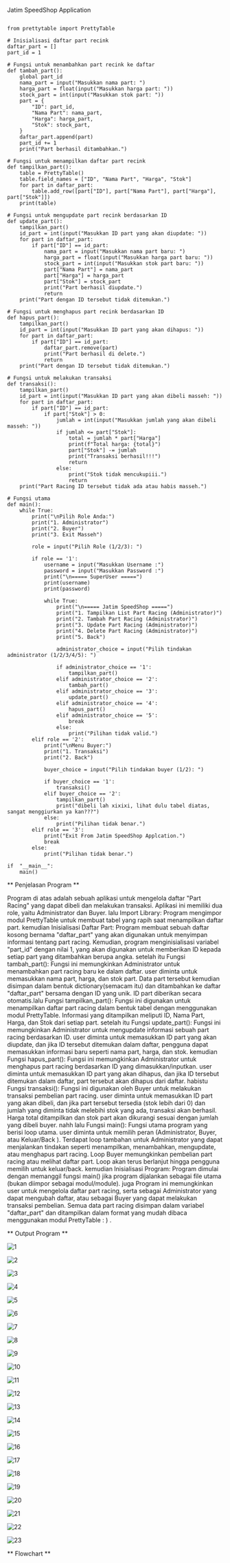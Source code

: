 Jatim SpeedShop Application

```

from prettytable import PrettyTable

# Inisialisasi daftar part recink
daftar_part = []
part_id = 1

# Fungsi untuk menambahkan part recink ke daftar
def tambah_part():
    global part_id
    nama_part = input("Masukkan nama part: ")
    harga_part = float(input("Masukkan harga part: "))
    stock_part = int(input("Masukkan stok part: "))
    part = {
        "ID": part_id,
        "Nama Part": nama_part,
        "Harga": harga_part,
        "Stok": stock_part,
    }
    daftar_part.append(part)
    part_id += 1
    print("Part berhasil ditambahkan.")

# Fungsi untuk menampilkan daftar part recink
def tampilkan_part():
    table = PrettyTable()
    table.field_names = ["ID", "Nama Part", "Harga", "Stok"]
    for part in daftar_part:
        table.add_row([part["ID"], part["Nama Part"], part["Harga"], part["Stok"]])
    print(table)

# Fungsi untuk mengupdate part recink berdasarkan ID
def update_part():
    tampilkan_part()
    id_part = int(input("Masukkan ID part yang akan diupdate: "))
    for part in daftar_part:
        if part["ID"] == id_part:
            nama_part = input("Masukkan nama part baru: ")
            harga_part = float(input("Masukkan harga part baru: "))
            stock_part = int(input("Masukkan stok part baru: "))
            part["Nama Part"] = nama_part
            part["Harga"] = harga_part
            part["Stok"] = stock_part
            print("Part berhasil diupdate.")
            return
    print("Part dengan ID tersebut tidak ditemukan.")

# Fungsi untuk menghapus part recink berdasarkan ID
def hapus_part():
    tampilkan_part()
    id_part = int(input("Masukkan ID part yang akan dihapus: "))
    for part in daftar_part:
        if part["ID"] == id_part:
            daftar_part.remove(part)
            print("Part berhasil di delete.")
            return
    print("Part dengan ID tersebut tidak ditemukan.")

# Fungsi untuk melakukan transaksi
def transaksi():
    tampilkan_part()
    id_part = int(input("Masukkan ID part yang akan dibeli masseh: "))
    for part in daftar_part:
        if part["ID"] == id_part:
            if part["Stok"] > 0:
                jumlah = int(input("Masukkan jumlah yang akan dibeli masseh: "))
                if jumlah <= part["Stok"]:
                    total = jumlah * part["Harga"]
                    print(f"Total harga: {total}")
                    part["Stok"] -= jumlah
                    print("Transaksi berhasil!!!")
                    return
                else:
                    print("Stok tidak mencukupiii.")
                    return
    print("Part Racing ID tersebut tidak ada atau habis masseh.")

# Fungsi utama
def main():
    while True:
        print("\nPilih Role Anda:")
        print("1. Administrator")
        print("2. Buyer")
        print("3. Exit Masseh")
        
        role = input("Pilih Role (1/2/3): ")
        
        if role == '1':
            username = input("Masukkan Username :")
            password = input("Masukkan Password :")
            print("\n===== SuperUser =====")
            print(username)
            print(password)

            while True:
                print("\n===== Jatim SpeedShop =====")
                print("1. Tampilkan List Part Racing (Administrator)")
                print("2. Tambah Part Racing (Administrator)")
                print("3. Update Part Racing (Administrator)")
                print("4. Delete Part Racing (Administrator)")
                print("5. Back")
                
                administrator_choice = input("Pilih tindakan administrator (1/2/3/4/5): ")
                
                if administrator_choice == '1':
                    tampilkan_part()
                elif administrator_choice == '2':
                    tambah_part()
                elif administrator_choice == '3':
                    update_part()
                elif administrator_choice == '4':
                    hapus_part()
                elif administrator_choice == '5':
                    break
                else:
                    print("Pilihan tidak valid.")
        elif role == '2':
            print("\nMenu Buyer:")
            print("1. Transaksi")
            print("2. Back")
            
            buyer_choice = input("Pilih tindakan buyer (1/2): ")
            
            if buyer_choice == '1':
                transaksi()
            elif buyer_choice == '2':
                tampilkan_part()
                print("dibeli lah xixixi, lihat dulu tabel diatas, sangat menggiurkan ya kan???")
            else:
                print("Pilihan tidak benar.")
        elif role == '3':
            print("Exit From Jatim SpeedShop Applcation.")
            break
        else:
            print("Pilihan tidak benar.")            
    
if  "__main__":
    main()

```

** Penjelasan Program **

Program di atas adalah sebuah aplikasi untuk mengelola daftar "Part Racing" yang dapat dibeli dan melakukan transaksi. Aplikasi ini memiliki dua role, yaitu Administrator dan Buyer. lalu Import Library: Program mengimpor modul PrettyTable untuk membuat tabel yang rapih saat menampilkan daftar part. kemudian Inisialisasi Daftar Part: Program membuat sebuah daftar kosong bernama "daftar_part" yang akan digunakan untuk menyimpan informasi tentang part racing. Kemudian, program menginisialisasi variabel "part_id" dengan nilai 1, yang akan digunakan untuk memberikan ID kepada setiap part yang ditambahkan berupa angka. setelah itu Fungsi tambah_part(): Fungsi ini memungkinkan Administrator untuk menambahkan part racing baru ke dalam daftar. user diminta untuk memasukkan nama part, harga, dan stok part. Data part tersebut kemudian disimpan dalam bentuk dictionary(semacam itu) dan ditambahkan ke daftar "daftar_part" bersama dengan ID yang unik. ID part diberikan secara otomatis.lalu Fungsi tampilkan_part(): Fungsi ini digunakan untuk menampilkan daftar part racing dalam bentuk tabel dengan menggunakan modul PrettyTable. Informasi yang ditampilkan meliputi ID, Nama Part, Harga, dan Stok dari setiap part. setelah itu Fungsi update_part(): Fungsi ini memungkinkan Administrator untuk mengupdate informasi sebuah part racing berdasarkan ID. user diminta untuk memasukkan ID part yang akan diupdate, dan jika ID tersebut ditemukan dalam daftar, pengguna dapat memasukkan informasi baru seperti nama part, harga, dan stok. kemudian Fungsi hapus_part(): Fungsi ini memungkinkan Administrator untuk menghapus part racing berdasarkan ID yang dimasukkan/inputkan. user diminta untuk memasukkan ID part yang akan dihapus, dan jika ID tersebut ditemukan dalam daftar, part tersebut akan dihapus dari daftar. habistu Fungsi transaksi(): Fungsi ini digunakan oleh Buyer untuk melakukan transaksi pembelian part racing. user diminta untuk memasukkan ID part yang akan dibeli, dan jika part tersebut tersedia (stok lebih dari 0) dan jumlah yang diminta tidak melebihi stok yang ada, transaksi akan berhasil. Harga total ditampilkan dan stok part akan dikurangi sesuai dengan jumlah yang dibeli buyer. nahh lalu Fungsi main(): Fungsi utama program yang berisi loop utama. user diminta untuk memilih peran (Administrator, Buyer, atau Keluar/Back ). Terdapat loop tambahan untuk Administrator yang dapat menjalankan tindakan seperti menampilkan, menambahkan, mengupdate, atau menghapus part racing. Loop Buyer memungkinkan pembelian part racing atau melihat daftar part. Loop akan terus berlanjut hingga pengguna memilih untuk keluar/back. kemudian Inisialisasi Program: Program dimulai dengan memanggil fungsi main() jika program dijalankan sebagai file utama (bukan diimpor sebagai modul/module). juga Program ini memungkinkan user untuk mengelola daftar part racing, serta sebagai Administrator yang dapat mengubah daftar, atau sebagai Buyer yang dapat melakukan transaksi pembelian. Semua data part racing disimpan dalam variabel "daftar_part" dan ditampilkan dalam format yang mudah dibaca menggunakan modul PrettyTable : ) .

** Output Program **

![1](https://github.com/Nuno-Hadianto/POSTEST-2-Jatim-SpeedShop/assets/63713816/67d8f0a2-9945-42e3-8afb-93d61b89c311)

![2](https://github.com/Nuno-Hadianto/POSTEST-2-Jatim-SpeedShop/assets/63713816/5fb5f7fc-1785-4747-89c6-501cfd960fd2)

![3](https://github.com/Nuno-Hadianto/POSTEST-2-Jatim-SpeedShop/assets/63713816/208fd920-d079-43b9-9b59-714716f71688)

![4](https://github.com/Nuno-Hadianto/POSTEST-2-Jatim-SpeedShop/assets/63713816/8b5f41f2-065c-4a2e-a909-bda64c4b9e1e)

![5](https://github.com/Nuno-Hadianto/POSTEST-2-Jatim-SpeedShop/assets/63713816/3ca12a61-dfe4-48b6-84b9-8ae710e5f694)

![6](https://github.com/Nuno-Hadianto/POSTEST-2-Jatim-SpeedShop/assets/63713816/379f041f-2b17-47c9-a16d-6c2170f6bbd5)

![7](https://github.com/Nuno-Hadianto/POSTEST-2-Jatim-SpeedShop/assets/63713816/330ed9a1-332b-4868-b5ec-fd30ecee6dea)

![8](https://github.com/Nuno-Hadianto/POSTEST-2-Jatim-SpeedShop/assets/63713816/0a90de86-05b7-4ba0-ade2-755b50fec17d)

![9](https://github.com/Nuno-Hadianto/POSTEST-2-Jatim-SpeedShop/assets/63713816/1fe39ebb-3717-4341-92cc-854ddbdd3808)

![10](https://github.com/Nuno-Hadianto/POSTEST-2-Jatim-SpeedShop/assets/63713816/699556f5-2e6a-4ce0-9548-713d44920e53)

![11](https://github.com/Nuno-Hadianto/POSTEST-2-Jatim-SpeedShop/assets/63713816/0827918e-a7fc-4995-86ab-f9f43265651d)

![12](https://github.com/Nuno-Hadianto/POSTEST-2-Jatim-SpeedShop/assets/63713816/33c3d6ba-cc4f-47bd-81cb-b66c155b8ab1)

![13](https://github.com/Nuno-Hadianto/POSTEST-2-Jatim-SpeedShop/assets/63713816/11fbc58e-8a5f-4c9c-87d3-a2e5bb4078b0)

![14](https://github.com/Nuno-Hadianto/POSTEST-2-Jatim-SpeedShop/assets/63713816/a2fa9249-e01b-4677-af0f-142aedf4f4e1)

![15](https://github.com/Nuno-Hadianto/POSTEST-2-Jatim-SpeedShop/assets/63713816/e7f7c4ac-bb17-46d8-bc75-ceeeb437d827)

![16](https://github.com/Nuno-Hadianto/POSTEST-2-Jatim-SpeedShop/assets/63713816/7e360bc4-dbf0-4bd3-964b-170028ebb0f2)

![17](https://github.com/Nuno-Hadianto/POSTEST-2-Jatim-SpeedShop/assets/63713816/250cb399-83c3-4e4b-b5a3-dff86b84dbda)

![18](https://github.com/Nuno-Hadianto/POSTEST-2-Jatim-SpeedShop/assets/63713816/5946475b-72cc-460e-8891-a4317f10f8db)

![19](https://github.com/Nuno-Hadianto/POSTEST-2-Jatim-SpeedShop/assets/63713816/bab70652-5cc1-4640-af8d-f46f47751b8f)

![20](https://github.com/Nuno-Hadianto/POSTEST-2-Jatim-SpeedShop/assets/63713816/e4a6a089-c0c0-4fd2-a32f-d26f583e2122)

![21](https://github.com/Nuno-Hadianto/POSTEST-2-Jatim-SpeedShop/assets/63713816/d28b3755-6256-4ec2-8728-0667615f3a4d)

![22](https://github.com/Nuno-Hadianto/POSTEST-2-Jatim-SpeedShop/assets/63713816/7da9b722-7001-458f-95a2-0ec181b25ba9)

![23](https://github.com/Nuno-Hadianto/POSTEST-2-Jatim-SpeedShop/assets/63713816/19060906-8a7b-4c59-942a-5f924049e17f)

** Flowchart **
